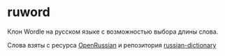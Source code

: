 # ruword

Клон Wordle на русском языке с возможностью выбора длины слова.

Слова взяты с ресурса [OpenRussian](https://en.openrussian.org) и репозитория [russian-dictionary](https://github.com/Badestrand/russian-dictionary)